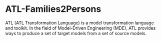 # ATL-Families2Persons
ATL (ATL Transformation Language) is a model transformation language and toolkit. In the field of Model-Driven Engineering (MDE), ATL provides ways to produce a set of target models from a set of source models.
